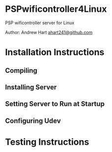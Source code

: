 PSPwificontroller4Linux
=======================

PSP wificontroller server for Linux

Author: Andrew Hart <ahart241@github.com>

# Installation Instructions

## Compiling

## Installing Server

## Setting Server to Run at Startup

## Configuring Udev

# Testing Instructions

